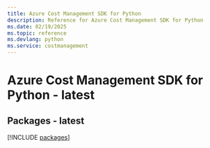 ```yaml
---
title: Azure Cost Management SDK for Python
description: Reference for Azure Cost Management SDK for Python
ms.date: 02/19/2025
ms.topic: reference
ms.devlang: python
ms.service: costmanagement
---
```

# Azure Cost Management SDK for Python - latest
## Packages - latest
[!INCLUDE [packages](cost-management-index.md)]